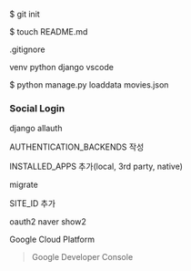 $ git init

$ touch README.md



.gitignore

venv python django vscode

$ python manage.py loaddata movies.json



### Social Login

django allauth

AUTHENTICATION_BACKENDS 작성

INSTALLED_APPS 추가(local, 3rd party, native)

migrate

SITE_ID 추가

oauth2 naver show2

Google Cloud Platform

> Google Developer Console


